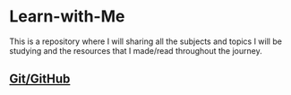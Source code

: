 # Learn-with-Me
This is a repository where I will sharing all the subjects and topics I will be studying and the resources that I made/read throughout the journey.

## [Git/GitHub](https://www.notion.so/Learning-Git-GitHub-18719696458780e8bb6bc7c597293c00?pvs=4)
